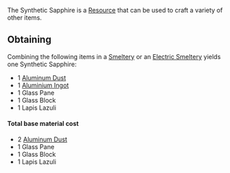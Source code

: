 The Synthetic Sapphire is a [Resource](https://github.com/Slimefun/Slimefun4/wiki/Resources) that can be used to craft a variety of other items.

## Obtaining
Combining the following items in a [Smeltery](https://github.com/Slimefun/Slimefun4/wiki/Smeltery) or an [Electric Smeltery](https://github.com/Slimefun/Slimefun4/wiki/Electric-Smeltery) yields one Synthetic Sapphire:

* 1 [Aluminum Dust](https://github.com/Slimefun/Slimefun4/wiki/Dusts)
* 1 [Aluminium Ingot](https://github.com/Slimefun/Slimefun4/wiki/Ingots)
* 1 Glass Pane
* 1 Glass Block
* 1 Lapis Lazuli

#### Total base material cost 

* 2 [Aluminum Dust](https://github.com/Slimefun/Slimefun4/wiki/Aluminum-Dust)
* 1 Glass Pane
* 1 Glass Block
* 1 Lapis Lazuli
